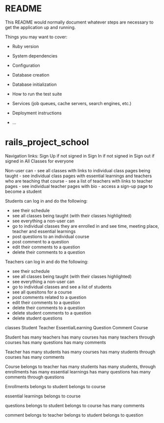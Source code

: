 # README

This README would normally document whatever steps are necessary to get the
application up and running.

Things you may want to cover:

* Ruby version

* System dependencies

* Configuration

* Database creation

* Database initialization

* How to run the test suite

* Services (job queues, cache servers, search engines, etc.)

* Deployment instructions

* ...
# rails_project_school
Navigation links:
Sign Up if not signed in
Sign In if not signed in
Sign out if signed in
All Classes for everyone



Non-user can
    - see all classes with links to individual class pages being taught
    - see individual class pages with essential learnings and teachers who are teaching that course
    - see a list of teachers with links to teacher pages
    - see individual teacher pages with bio
    - access a sign-up page to become a student
    
Students can log in and do the following:
 - see their schedule
 - see all classes being taught (with their classes highlighted)
 - see everything a non-user can
 - go to individual classes they are enrolled in and see time, meeting place, teacher and essential learnings
 - post questions to an individual course
 - post comment to a question
 - edit their comments to a question
 - delete their comments to a question
 
Teachers can log in and do the following:
 - see their schedule
 - see all classes being taught (with their classes highlighted)
 - see everything a non-user can
 - go to individual classes and see a list of students
 - see all quesitons for a course
 - post comments related to a question
 - edit their comments to a question
 - delete their comments to a question
 - delete student comments to a question
 - delete student questions


classes
Student
Teacher
EssentialLearning
Question
Comment
Course



Student
has many teachers
has many courses
has many teachers through courses
has many questions
has many comments

Teacher
has many students
has many courses
has many students through courses
has many comments

Course
belongs to teacher
has many students
has many students, through enrollments
has many essential learnings
has many questions
has many comments through questions


Enrollments
belongs to student
belongs to course


essential learnings
belongs to course

questions
belongs to student
belongs to course
has many comments

comment
belongs to teacher
belongs to student
belongs to question


